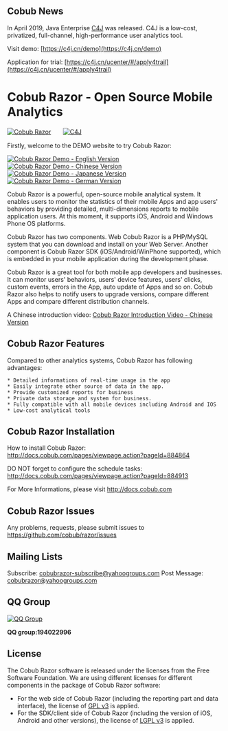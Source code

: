 Cobub News
-------

In April 2019, Java Enterprise [C4J](http://c4j.cn) was released. C4J is a low-cost, privatized, full-channel, high-performance user analytics tool.

Visit demo: [https://c4j.cn/demo](https://c4j.cn/demo)

Application for trial: [https://c4j.cn/ucenter/#/apply4trail](https://c4j.cn/ucenter/#/apply4trail)

Cobub Razor - Open Source Mobile Analytics
=============
[![Cobub Razor](http://www.cobub.com/docs/lib/tpl/dokuwiki/images/logo.png)](http://www.cobub.com)　　[![C4J](https://c4j.cn/img/logo-footer.png)](https://c4j.cn)

Firstly, welcome to the DEMO website to try Cobub Razor:   
  
[![**Cobub Razor Demo - English Version**](http://demo.cobub.com/index/english.png)](http://demo.cobub.com/razor/en) &nbsp;&nbsp;&nbsp;[![**Cobub Razor Demo - Chinese Version**](http://demo.cobub.com/index/china.png)](http://demo.cobub.com/razor)&nbsp;&nbsp;&nbsp;[![**Cobub Razor Demo - Japanese Version**](http://demo.cobub.com/index/japan.png)](http://demo.cobub.com/razor/ja) &nbsp;&nbsp;&nbsp;[![**Cobub Razor Demo - German Version**](http://demo.cobub.com/index/german.png)](http://demo.cobub.com/razor/de)

Cobub Razor is a powerful, open-source mobile analytical system. It enables users to monitor the statistics of their mobile Apps and app users' behaviors by providing detailed, multi-dimensions reports to mobile application users.  At this moment, it supports iOS, Android and Windows Phone OS platforms.

Cobub Razor has two components. Web Cobub Razor is a PHP/MySQL system that you can download and install on your Web Server. Another component is Cobub Razor SDK (iOS/Android/WinPhone supported), which is embedded in your mobile application during the development phase.

Cobub Razor is a great tool for both mobile app developers and businesses. It can monitor users' behaviors, users' device features, users' clicks, custom events, errors in the App, auto update of Apps and so on. Cobub Razor also helps to notify users to upgrade versions, compare different Apps and compare different distribution channels.

A Chinese introduction video: [Cobub Razor Introduction Video - Chinese Version](http://v.youku.com/v_show/id_XNDM4OTgwNzEy.html)


Cobub Razor Features
-------

Compared to other analytics systems, Cobub Razor has following advantages:

	* Detailed informations of real-time usage in the app
	* Easily integrate other source of data in the app.
	* Provide customized reports for business
	* Private data storage and system for business.
	* Fully compatible with all mobile devices including Android and IOS
	* Low-cost analytical tools
	
	
Cobub Razor Installation
-------

How to install Cobub Razor: http://docs.cobub.com/pages/viewpage.action?pageId=884864

DO NOT forget to configure the schedule tasks: http://docs.cobub.com/pages/viewpage.action?pageId=884913

For More Informations, please visit http://docs.cobub.com


Cobub Razor Issues
-------

Any problems, requests, please submit issues to https://github.com/cobub/razor/issues

Mailing Lists
-------

Subscribe:  cobubrazor-subscribe@yahoogroups.com
Post Message:  cobubrazor@yahoogroups.com

QQ Group
-------

[![QQ Group](http://www.cobub.com/wp-content/uploads/2015/11/cobub-qq-%E4%BA%8C%E7%BB%B4%E7%A0%81-270.jpeg)](http://www.cobub.com)

**QQ group:194022996**

License
-------

The Cobub Razor software is released under the licenses from the Free Software Foundation.
We are using different licenses for different components in the package of Cobub Razor software:

 *  For the web side of Cobub Razor (including the reporting part and data interface), the license of [GPL v3](http://www.gnu.org/licenses/gpl-3.0.txt) is applied.
 *  For the SDK/client side of Cobub Razor (including the version of iOS, Android and other versions), the license of [LGPL v3](http://www.gnu.org/licenses/lgpl-3.0.txt) is applied.




